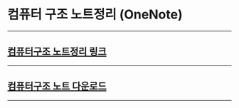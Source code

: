 # 컴퓨터 구조 노트정리 (OneNote)
---
## [컴퓨터구조 노트정리 링크](https://soongsilac-my.sharepoint.com/personal/baejhmath_soongsil_ac_kr/_layouts/15/Doc.aspx?sourcedoc={fce638dc-ba89-44a7-9af2-3b36fadb1a61}&action=edit&wd=target%282022%20%EA%B2%A8%EC%9A%B8%20%28%EB%B0%A9%ED%95%99%EA%B8%B0%EA%B0%84%5C%29%2F%EC%BB%B4%ED%93%A8%ED%84%B0%20%EA%B5%AC%EC%A1%B0%20%EB%82%B4%EC%9A%A9%EC%A0%95%EB%A6%AC.one%7C52c8ec86-8ccd-4638-bccd-cc20e521f7f6%2F%29&wdorigin=717 "링크연결") 
---
## [컴퓨터구조 노트 다운로드](https://soongsilac-my.sharepoint.com/personal/baejhmath_soongsil_ac_kr/Documents/숭실대학교%20-%20Soongsil%20University의%20내%20전자%20필기장/2022%20겨울%20(방학기간)/컴퓨터%20구조%20내용정리.one#section-id={3461CA4D-8B45-4EFC-85E8-D56F9EFB192F}&end "다운로드")
---
